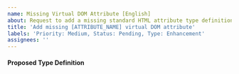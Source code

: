 ```yaml
---
name: Missing Virtual DOM Attribute [English]
about: Request to add a missing standard HTML attribute type definition.
title: 'Add missing [ATTRIBUTE_NAME] virtual DOM attribute'
labels: 'Priority: Medium, Status: Pending, Type: Enhancement'
assignees: ''
---
```


<!--
If you are asking of adding multiple attributes, please propose them in multiple issues.

Make sure the attribute you are proposing is a standarnd HTML attribute based on the W3C HTML5 Specification.
- W3C HTML Attributes Index (https://html.spec.whatwg.org/multipage/indices.html#attributes-3)
- W3C HTML Specification (https://html.spec.whatwg.org)
-->

<!--
Example:

[W3C HTML5 specification](https://html.spec.whatwg.org/#attr-hyperlink-href) specifies `href` attribute as a standard attribute of `a` element.
-->

#### Proposed Type Definition

<!--
Tell us your opinion about the best type representation of the proposed attribute.

Example:

```purs
type HTMLAnchorAttributes r
  = ( href :: String -- | Address of the hyperlink
    | r
    )
```
-->
